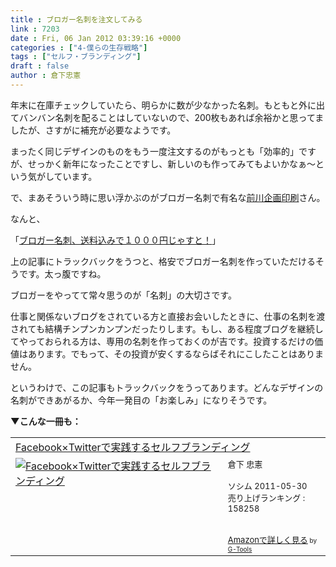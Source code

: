 ```yaml
---
title : ブロガー名刺を注文してみる
link : 7203
date : Fri, 06 Jan 2012 03:39:16 +0000
categories : ["4-僕らの生存戦略"]
tags : ["セルフ・ブランディング"]
draft : false
author : 倉下忠憲
---
```


年末に在庫チェックしていたら、明らかに数が少なかった名刺。もともと外に出てバンバン名刺を配ることはしていないので、200枚もあれば余裕かと思ってましたが、さすがに補充が必要なようです。

まったく同じデザインのものをもう一度注文するのがもっとも「効率的」ですが、せっかく新年になったことですし、新しいのも作ってみてもよいかなぁ〜という気がしています。

で、まあそういう時に思い浮かぶのがブロガー名刺で有名な<a href="http://www.kobe-maekawa.co.jp/">前川企画印刷</a>さん。

なんと、

「<a href="http://blog.goo.ne.jp/batacchi/e/f81808a384944befed668cab7a8c3993">ブロガー名刺、送料込みで１０００円じゃすと！</a>」

上の記事にトラックバックをうつと、格安でブロガー名刺を作っていただけるそうです。太っ腹ですね。

ブロガーをやってて常々思うのが「名刺」の大切さです。

仕事と関係ないブログをされている方と直接お会いしたときに、仕事の名刺を渡されても結構チンプンカンプンだったりします。もし、ある程度ブログを継続してやっておられる方は、専用の名刺を作っておくのが吉です。投資するだけの価値はあります。でもって、その投資が安くするならばそれにこしたことはありません。

というわけで、この記事もトラックバックをうってあります。どんなデザインの名刺ができあがるか、今年一発目の「お楽しみ」になりそうです。

<strong>▼こんな一冊も：</strong>
<table  border="0" cellpadding="5"><tr><td colspan="2"><a href="http://www.amazon.co.jp/Facebook%C3%97Twitter%E3%81%A7%E5%AE%9F%E8%B7%B5%E3%81%99%E3%82%8B%E3%82%BB%E3%83%AB%E3%83%95%E3%83%96%E3%83%A9%E3%83%B3%E3%83%87%E3%82%A3%E3%83%B3%E3%82%B0-%E5%80%89%E4%B8%8B-%E5%BF%A0%E6%86%B2/dp/4883377628%3FSubscriptionId%3D15SMZCTB9V8NGR2TW082%26tag%3Drashita1000-22%26linkCode%3Dxm2%26camp%3D2025%26creative%3D165953%26creativeASIN%3D4883377628" target="_blank">Facebook×Twitterで実践するセルフブランディング</a><img src="http://www.assoc-amazon.jp/e/ir?t=rashita1000-22&l=ur2&o=9" width="1" height="1" style="border: none;" alt="" /></td></tr><tr><td valign="top"><a href="http://www.amazon.co.jp/Facebook%C3%97Twitter%E3%81%A7%E5%AE%9F%E8%B7%B5%E3%81%99%E3%82%8B%E3%82%BB%E3%83%AB%E3%83%95%E3%83%96%E3%83%A9%E3%83%B3%E3%83%87%E3%82%A3%E3%83%B3%E3%82%B0-%E5%80%89%E4%B8%8B-%E5%BF%A0%E6%86%B2/dp/4883377628%3FSubscriptionId%3D15SMZCTB9V8NGR2TW082%26tag%3Drashita1000-22%26linkCode%3Dxm2%26camp%3D2025%26creative%3D165953%26creativeASIN%3D4883377628" target="_blank"><img src="http://ecx.images-amazon.com/images/I/51P3GCPM5wL._SL160_.jpg" border="0" alt="Facebook×Twitterで実践するセルフブランディング" /></a></td><td valign="top"><font size="-1">倉下 忠憲 <br /><br />ソシム  2011-05-30<br />売り上げランキング : 158258<br /><br /><br /><a href="http://www.amazon.co.jp/Facebook%C3%97Twitter%E3%81%A7%E5%AE%9F%E8%B7%B5%E3%81%99%E3%82%8B%E3%82%BB%E3%83%AB%E3%83%95%E3%83%96%E3%83%A9%E3%83%B3%E3%83%87%E3%82%A3%E3%83%B3%E3%82%B0-%E5%80%89%E4%B8%8B-%E5%BF%A0%E6%86%B2/dp/4883377628%3FSubscriptionId%3D15SMZCTB9V8NGR2TW082%26tag%3Drashita1000-22%26linkCode%3Dxm2%26camp%3D2025%26creative%3D165953%26creativeASIN%3D4883377628" target="_blank">Amazonで詳しく見る</a></font><font size="-2"> by <a href="http://www.goodpic.com/mt/aws/index.html" >G-Tools</a></font></td></tr></table>

